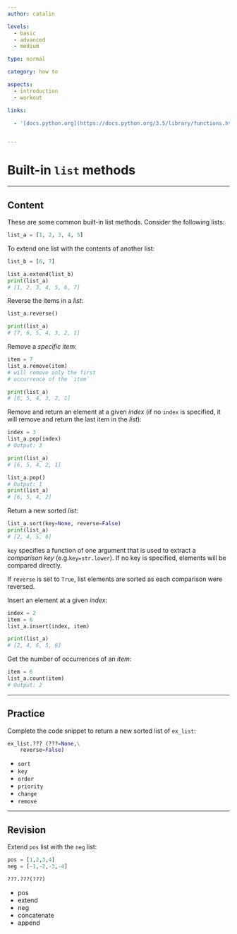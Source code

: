```yaml
---
author: catalin

levels:
  - basic
  - advanced
  - medium

type: normal

category: how to

aspects:
  - introduction
  - workout

links:

  - '[docs.python.org](https://docs.python.org/3.5/library/functions.html){website}'


---
```


# Built-in `list` methods

---
## Content

These are some common built-in list methods. Consider the following lists:
```py
list_a = [1, 2, 3, 4, 5]
```

To extend one list with the contents of another list:
```python
list_b = [6, 7]

list_a.extend(list_b)
print(list_a)
# [1, 2, 3, 4, 5, 6, 7]
```

Reverse the items in a *list*:
```python
list_a.reverse()

print(list_a)
# [7, 6, 5, 4, 3, 2, 1]
```

Remove a *specific item*:
```python
item = 7
list_a.remove(item)
# will remove only the first
# occurrence of the `item`

print(list_a)
# [6, 5, 4, 3, 2, 1]
```

Remove and return an element at a given *index* (if no `index` is specified, it will remove and return the last item in the *list*):
```python
index = 3
list_a.pop(index)
# Output: 3

print(list_a)
# [6, 5, 4, 2, 1]

list_a.pop()
# Output: 1
print(list_a)
# [6, 5, 4, 2]
```

Return a new sorted *list*:
```python
list_a.sort(key=None, reverse=False)
print(list_a)
# [2, 4, 5, 6]
```

`key` specifies a function of one argument that is used to extract a *comparison key* (e.g.`key=str.lower`). If no key is specified, elements will be compared directly.

If `reverse` is set to `True`, list elements are sorted as each comparison were reversed.

Insert an element at a given *index*:
```python
index = 2
item = 6
list_a.insert(index, item)

print(list_a)
# [2, 4, 6, 5, 6]
```

Get the number of occurrences of an *item*:
```python
item = 6
list_a.count(item)
# Output: 2
```

---
## Practice

Complete the code snippet to return a new sorted list of `ex_list`:

```python
ex_list.??? (???=None,\
    reverse=False)
```

* `sort`
* `key`
* `order`
* `priority`
* `change`
* `remove`

---
## Revision

Extend `pos` list with the `neg` list:

```python
pos = [1,2,3,4]
neg = [-1,-2,-3,-4]

???.???(???)
```

* pos
* extend
* neg
* concatenate
* append
